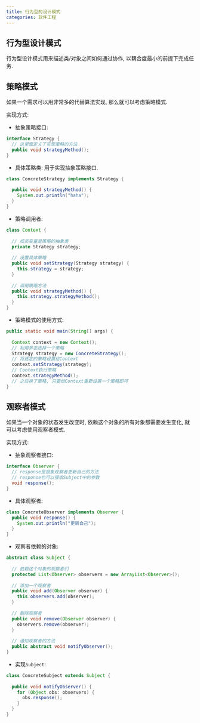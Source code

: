 ```yaml
---
title: 行为型的设计模式
categories: 软件工程
---
```




## 行为型设计模式

行为型设计模式用来描述类/对象之间如何通过协作, 以耦合度最小的前提下完成任务.



## 策略模式

如果一个需求可以用非常多的代替算法实现, 那么就可以考虑策略模式.

实现方式:

* 抽象策略接口:

```java
interface Strategy {
  // 这里面定义了实现策略的方法
  public void strategyMethod();
}
```

* 具体策略类: 用于实现抽象策略接口.

```java
class ConcreteStrategy implements Strategy {
  
  public void strategyMethod() {
    System.out.println("haha");
  }
}
```

* 策略调用者:

```java
class Context {
  
  // 成员变量是策略的抽象类
  private Strategy strategy;
  
  // 设置具体策略
  public void setStrategy(Strategy strategy) {
    this.strategy = strategy;
  }
  
  // 调用策略方法
  public void strategyMethod() {
    this.strategy.strategyMethod();
  }
}
```

* 策略模式的使用方式:

```java
public static void main(String[] args) {
  
  Context context = new Context();
  // 利用多态选择一个策略
  Strategy strategy = new ConcreteStrategy();
  // 将选定的策略设置给Context
  context.setStrategy(strategy);
  // Context执行策略
  context.strategyMethod();
  // 之后换了策略, 只要给Context重新设置一个策略即可
}
```



## 观察者模式

如果当一个对象的状态发生改变时, 依赖这个对象的所有对象都需要发生变化, 就可以考虑使用观察者模式.

实现方式:

* 抽象观察者接口:

```java
interface Observer {
  // response是抽象观察者更新自己的方法
  // response也可以接收Subject中的参数
  void response();
}
```

* 具体观察者:

```java
class ConcreteObserver implements Observer {
  public void response() {
    System.out.println("更新自己");
  }
}
```

* 观察者依赖的对象:

```java
abstract class Subject {
  
  // 依赖这个对象的观察者们
  protected List<Observer> observers = new ArrayList<Observer>();
  
  // 添加一个观察者
  public void add(Observer observer) {
    this.observers.add(observer);
  }
  
  // 删除观察者
  public void remove(Observer observer) {
    observers.remove(observer);
  }
  
  // 通知观察者的方法
  public abstract void notifyObserver();
}
```

* 实现`Subject`:

```java
class ConcreteSubject extends Subject {
  
  public void notifyObserver() {
    for (Object obs: observers) {
      obs.response();
    }
  }
}
```